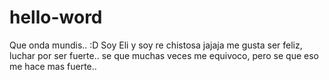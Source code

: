 # hello-word

Que onda mundis.. :D
Soy Eli y soy re chistosa jajaja me gusta ser feliz, luchar por ser fuerte.. se que muchas veces me equivoco, pero se que eso me hace mas fuerte..
